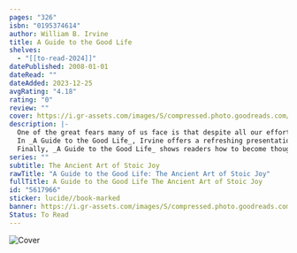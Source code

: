 ```yaml
---
pages: "326"
isbn: "0195374614"
author: William B. Irvine
title: A Guide to the Good Life
shelves:
  - "[[to-read-2024]]"
datePublished: 2008-01-01
dateRead: ""
dateAdded: 2023-12-25
avgRating: "4.18"
rating: "0"
review: ""
cover: https://i.gr-assets.com/images/S/compressed.photo.goodreads.com/books/1547348819l/5617966._SX318_.jpg
description: |-
  One of the great fears many of us face is that despite all our effort and striving, we will discover at the end that we have wasted our life. In _A Guide to the Good Life_, William B. Irvine plumbs the wisdom of Stoic philosophy, one of the most popular and successful schools of thought in ancient Rome, and shows how its insight and advice are still remarkably applicable to modern lives.  
  In _A Guide to the Good Life_, Irvine offers a refreshing presentation of Stoicism, showing how this ancient philosophy can still direct us toward a better life. Using the psychological insights and the practical techniques of the Stoics, Irvine offers a roadmap for anyone seeking to avoid the feelings of chronic dissatisfaction that plague so many of us. Irvine looks at various Stoic techniques for attaining tranquility and shows how to put these techniques to work in our own life. As he does so, he describes his own experiences practicing Stoicism and offers valuable first-hand advice for anyone wishing to live better by following in the footsteps of these ancient philosophers. Readers learn how to minimize worry, how to let go of the past and focus our efforts on the things we can control, and how to deal with insults, grief, old age, and the distracting temptations of fame and fortune. We learn from Marcus Aurelius the importance of prizing only things of true value, and from Epictetus we learn how to be more content with what we have.  
  Finally, _A Guide to the Good Life_ shows readers how to become thoughtful observers of their own life. If we watch ourselves as we go about our daily business and later reflect on what we saw, we can better identify the sources of distress and eventually avoid that pain in our life. By doing this, the Stoics thought, we can hope to attain a truly joyful life.
series: ""
subtitle: The Ancient Art of Stoic Joy
rawTitle: "A Guide to the Good Life: The Ancient Art of Stoic Joy"
fullTitle: A Guide to the Good Life The Ancient Art of Stoic Joy
id: "5617966"
sticker: lucide//book-marked
banner: https://i.gr-assets.com/images/S/compressed.photo.goodreads.com/books/1547348819l/5617966._SX318_.jpg
Status: To Read
---
```

![Cover](https:&#x2F;&#x2F;i.gr-assets.com&#x2F;images&#x2F;S&#x2F;compressed.photo.goodreads.com&#x2F;books&#x2F;1547348819l&#x2F;5617966._SX318_.jpg)
